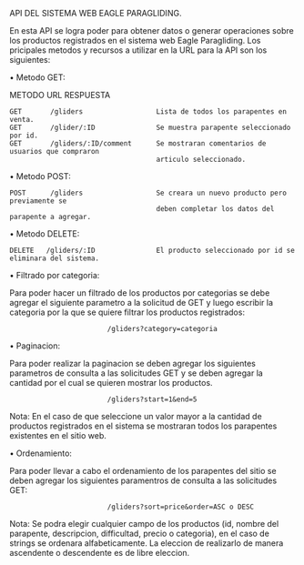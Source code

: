 API DEL SISTEMA WEB EAGLE PARAGLIDING.

En esta API se logra poder para obtener datos o generar operaciones sobre los productos registrados en el sistema web Eagle Paragliding. 
Los pricipales metodos y recursos a utilizar en la URL para la API son los siguientes:

• Metodo GET:

   METODO	      URL	         	                    RESPUESTA

    GET	      /gliders	   	            Lista de todos los parapentes en venta.
    GET	      /glider/:ID	            Se muestra parapente seleccionado por id.
    GET	      /gliders/:ID/comment 	    Se mostraran comentarios de usuarios que compraron      
                                        articulo seleccionado.

• Metodo POST:

    POST      /gliders                  Se creara un nuevo producto pero previamente se 
                                        deben completar los datos del parapente a agregar.

• Metodo DELETE:

    DELETE   /gliders/:ID               El producto seleccionado por id se eliminara del sistema.


• Filtrado por categoria:

Para poder hacer un filtrado de los productos por categorias se debe agregar el siguiente parametro a la solicitud de GET y luego escribir la categoria por la que se quiere filtrar los productos registrados:
    
                            /gliders?category=categoria

• Paginacion:

Para poder realizar la paginacion se deben agregar los siguientes parametros de consulta a las solicitudes GET y se deben agregar la cantidad por el cual se quieren mostrar los productos.

                            /gliders?start=1&end=5

Nota: En el caso de que seleccione un valor mayor a la cantidad de productos registrados en el sistema se mostraran todos los parapentes existentes en el sitio web.

• Ordenamiento:

Para poder llevar a cabo el ordenamiento de los parapentes del sitio se deben agregar los siguientes paramentros de consulta a las solicitudes GET:

                            /gliders?sort=price&order=ASC o DESC

Nota: Se podra elegir cualquier campo de los productos (id, nombre del parapente, descripcion, difficultad, precio o categoria), en el caso de strings se ordenara alfabeticamente. La eleccion de realizarlo de manera ascendente o descendente es de libre eleccion.